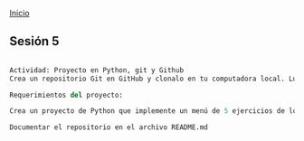 <!-- No borrar o modificar -->
[Inicio](./index.md)

## Sesión 5 

```python

Actividad: Proyecto en Python, git y Github
Crea un repositorio Git en GitHub y clonalo en tu computadora local. Luego, crea un proyecto de Python utilizando la información de las sesiones 1, 2, 3 y 4. Realiza algunas modificaciones al proyecto y sube los cambios al repositorio remoto.

Requerimientos del proyecto:

Crea un proyecto de Python que implemente un menú de 5 ejercicios de lógica de programación en Python. Los ejercicios deben utilizar estructuras de control condicional y de iteración.

Documentar el repositorio en el archivo README.md

```


<!-- Su documentación aquí -->







